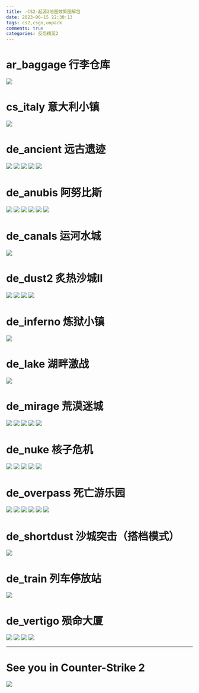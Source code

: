 ```yaml
---
title: -CS2-起源2地图效果图解包
date: 2023-06-15 22:30:13
tags: cs2,csgo,unpack
comments: true
categories: 反恐精英2
---
```

# ar_baggage 行李仓库
![](ar_baggage_png.png)
# cs_italy 意大利小镇
![](cs_italy_png.png)
# de_ancient 远古遗迹
![](de_ancient_1_png.png)
![](de_ancient_2_png.png)
![](de_ancient_3_png.png)
![](de_ancient_4_png.png)
![](de_ancient_png.png)
# de_anubis 阿努比斯
![](de_anubis_1_png.png)
![](de_anubis_2_png.png)
![](de_anubis_3_png.png)
![](de_anubis_4_png.png)
![](de_anubis_5_png.png)
![](de_anubis_png.png)
# de_canals 运河水城
![](de_canals_png.png)
# de_dust2 炙热沙城Ⅱ
![](de_dust2_1_png.png)
![](de_dust2_2_png.png)
![](de_dust2_3_png.png)
![](de_dust2_png.png)
# de_inferno 炼狱小镇
![](de_inferno_png.png)
# de_lake 湖畔激战
![](de_lake_png.png)
# de_mirage 荒漠迷城
![](de_mirage_1_png.png)
![](de_mirage_2_png.png)
![](de_mirage_3_png.png)
![](de_mirage_4_png.png)
![](de_mirage_png.png)
# de_nuke 核子危机
![](de_nuke_1_png.png)
![](de_nuke_2_png.png)
![](de_nuke_3_png.png)
![](de_nuke_4_png.png)
![](de_nuke_png.png)
# de_overpass 死亡游乐园
![](de_overpass_1_png.png)
![](de_overpass_2_png.png)
![](de_overpass_3_png.png)
![](de_overpass_4_png.png)
![](de_overpass_5_png.png)
![](de_overpass_png.png)
# de_shortdust 沙城突击（搭档模式）
![](de_shortdust_png.png)
# de_train 列车停放站
![](de_train_png.png)
# de_vertigo 殒命大厦
![](de_vertigo_1_png.png)
![](de_vertigo_2_png.png)
![](de_vertigo_3_png.png)
![](de_vertigo_4_png.png)

***

# See you in Counter-Strike 2
![](cs2.png)